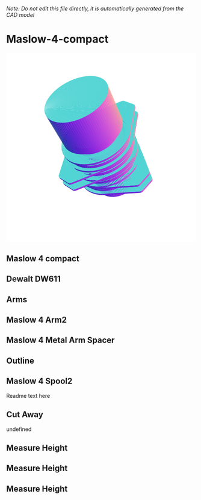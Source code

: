 ###### Note: Do not edit this file directly, it is automatically generated from the CAD model

# Maslow-4-compact

![](/project.svg)

## Maslow 4 compact


## Dewalt DW611


## Arms


## Maslow 4 Arm2


## Maslow 4 Metal Arm Spacer


## Outline


## Maslow 4 Spool2


Readme text here


## Cut Away


undefined


## Measure Height


## Measure Height


## Measure Height


